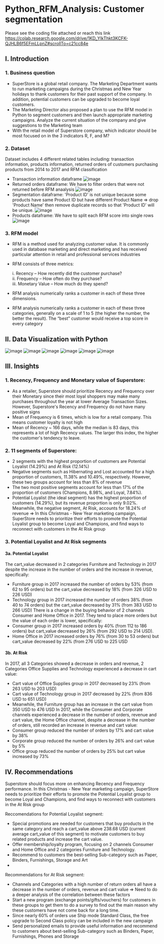 # Python_RFM_Analysis: Customer segmentation

Please see the coding file attached or reach this link  
https://colab.research.google.com/drive/1KD_YIkThkt3KCFK-QJHLB6f5EFmLLpnZ#scrollTo=c21cc84e

## I. Introduction

### 1. Business question
- SuperStore is a global retail company. The Marketing Department wants to run marketing campaigns during the Christmas and New Year holidays to thank customers for their past support of the company. In addition, potential customers can be upgraded to become loyal customers.
- The Marketing Director also proposed a plan to use the RFM model in Python to segment customers and then launch appropriate marketing campaigns. Analyze the current situation of the company and give suggestions to the Marketing team
- With the retail model of Superstore company, which indicator should be most focused on in the 3 indicators R, F, and M?
  
### 2. Dataset
Dataset includes 4 different related tables including: transaction information, products information, returned orders of customers purchasing products from 2014 to 2017 and RFM classification
- Transaction information dataframe
![image](https://github.com/user-attachments/assets/b08cb2ab-5bbe-48b3-8e59-03f045bdd784)
- Returned orders dataframe: We have to filter orders that were not returned before RFM anaalysis
![image](https://github.com/user-attachments/assets/cd284df0-4912-4cbc-a105-774da8890be4)
- Segmentation dataframe: 'Product ID' is not unique because some products have same Product ID but have different Product Name => drop 'Product Name' then remove duplicate records so that 'Product ID' will be unique.
![image](https://github.com/user-attachments/assets/6485b000-2d4b-48e7-8f99-4abaeb65e588)
- Products dataframe: We have to split each RFM score into single rows
![image](https://github.com/user-attachments/assets/ab0e312b-971a-4c83-95e6-8a70d9abc664)

### 3. RFM model
- RFM is a method used for analyzing customer value. It is commonly used in database marketing and direct marketing and has received particular attention in retail and professional services industries
- RFM consists of three metrics:
   
   i. Recency – How recently did the customer purchase?  
   ii. Frequency – How often do they purchase?  
   iii. Monetary Value – How much do they spend?

- RFM analysis numerically ranks a customer in each of these three dimensions.
- RFM analysis numerically ranks a customer in each of these three categories, generally on a scale of 1 to 5 (the higher the number, the better the result). The “best” customer would receive a top score in every category

## II. Data Visualization with Python
![image](https://github.com/user-attachments/assets/ac34c375-a532-424e-9e25-9fd89048e2e9)
![image](https://github.com/user-attachments/assets/8dd331ef-4cce-4495-88b5-2d9f5117b0d2)
![image](https://github.com/user-attachments/assets/459ff232-3960-4ede-85c3-8a8e7fd3e7a1)
![image](https://github.com/user-attachments/assets/e60c86d8-96da-4fae-8b32-c117045bdff8)
![image](https://github.com/user-attachments/assets/f3987003-5f10-4bcb-b8b3-4d070057cf13)
![image](https://github.com/user-attachments/assets/5dba8f94-df4a-4103-a9b9-5235955b21b2)


## III. Insights

### 1. Recency, Frequency and Monetary value of Superstore:
- As a retailer, Superstore should prioritize Recency and Frequency over their Monetary since their most loyal shoppers may make many purchases throughout the year at lower Average Transaction Sizes. However, Superstore's Recency and Frequency do not have many positive signs
- Mean of Frequency is 6 times, which is low for a retail company. This means customer loyalty is not high
- Mean of Recency ~ 166 days, while the median is 83 days, this represents a lot of high Recency values. The larger this index, the higher the customer's tendency to leave.

### 2. 11 segments of Superstore:
- 2 segments with the highest proportion of customers are Potential Loyalist (14.29%) and At Risk (12.14%)
- Negative segments such as Hibernating and Lost accounted for a high proportion of customers, 11.38% and 10.49%, respectively. However, these two groups account for less than 8% of revenue
- The two most positive segments account for less than 17% of the proportion of customers (Champions, 8.98%, and Loyal, 7.84%).
- Potential Loyalist (the ideal segment) has the highest proportion of customers (14.29%), but its revenue proportion is only 9.02%. Meanwhile, the negative segment, At Risk, accounts for 18.24% of revenue => In this Christmas - New Year marketing campaign, SuperStore needs to prioritize their efforts to promote the Potential Loyalist group to become Loyal and Champions, and find ways to reconnect with customers in the At Risk group

### 3. Potential Loyalist and At Risk segments

#### 3a. Potential Loyalist
The cart_value decreased in 2 categories Furniture and Technology in 2017 despite the increase in the number of orders and the increase in revenue, specifically:

- Furniture group in 2017 increased the number of orders by 53% (from 62 to 95 orders) but the cart_value decreased by 18% (from 326 USD to 226 USD)
- Technology group in 2017 increased the number of orders 38% (from 40 to 74 orders) but the cart_value decreased by 31% (from 383 USD to 266 USD) There is a change in the buying behavior of 2 channels Consumer and Home Office in 2017. They tend to place more orders but the value of each order is lower, specifically:
- Consumer group in 2017 increased orders by 40% (from 112 to 186 orders) but cart_value decreased by 26% (from 292 USD to 214 USD).
- Home Office in 2017 increased orders by 76% (from 30 to 53 orders) but cart_value decreased by 22% (from 276 USD to 225 USD

#### 3b. At Risk
In 2017, all 3 Categories showed a decrease in orders and revenue, 2 Categories Office Supplies and Technology experienced a decrease in cart value:

- Cart value of Office Supplies group in 2017 decreased by 23% (from 263 USD to 203 USD)
- Cart value of Technology group in 2017 decreased by 22% (from 836 USD to 651 USD)
- Meanwhile, the Furniture group has an increase in the cart value from 350 USD to 476 USD In 2017, while the Consumer and Corporate channels experienced a decrease in the number of orders, revenue and cart value, the Home Office channel, despite a decrease in the number of orders, still recorded an increase in revenue and cart value:
- Consumer group reduced the number of orders by 17% and cart value by 38%
- Corporate group reduced the number of orders by 26% and cart value by 5%
- Office group reduced the number of orders by 25% but cart value increased by 73%

## IV. Recommendations
Superstore should focus more on enhancing Recency and Frequency performance. In this Christmas - New Year marketing campaign, SuperStore needs to prioritize their efforts to promote the Potential Loyalist group to become Loyal and Champions, and find ways to reconnect with customers in the At Risk group

Reccomendations for Potential Loyalist segment:

- Special promotions are needed for customers that buy products in the same category and reach a cart_value above 238.68 USD (current average cart_value of this segment) to motivate customers to buy related products and increase the cart value.
- Offer membership/loyalty program, focusing on 2 channels Consumer and Home Office and 2 categories Furniture and Technology.
- Recommend to customers the best-selling Sub-category such as Paper, Binders, Furnishings, Storage and Art
- 
Recommendations for At Risk segment:

- Channels and Categories with a high number of return orders all have a decrease in the number of orders, revenue and cart value => Need to do a deeper analysis of the correlation between these factors
- Start a new program (exchange points/gifts/vouchers) for customers in these groups to get them to do a survey to find out the main reason why these customers have not come back for a long time.
- Since nearly 60% of orders use Ship mode Standard Class, the free upgrade to Second Class policy can be included in the new campaign
- Send personalized emails to provide useful information and recommend to customers about best-selling Sub-category such as Binders, Paper, Furnishings, Phones and Storage
